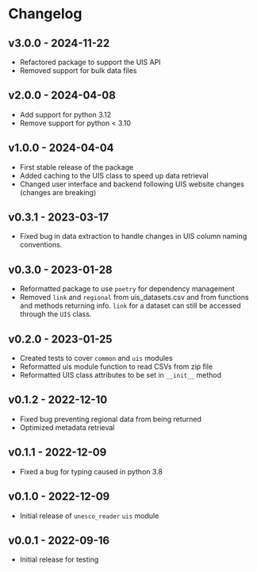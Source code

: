 # Changelog

## v3.0.0 - 2024-11-22
- Refactored package to support the UIS API
- Removed support for bulk data files

## v2.0.0 - 2024-04-08
- Add support for python 3.12
- Remove support for python < 3.10

## v1.0.0 - 2024-04-04
- First stable release of the package
- Added caching to the UIS class to speed up data retrieval
- Changed user interface and backend following UIS website changes (changes are breaking)

## v0.3.1 - 2023-03-17
- Fixed bug in data extraction to handle changes in UIS column naming
  conventions.

## v0.3.0 - 2023-01-28
- Reformatted package to use `poetry` for dependency management
- Removed `link` and `regional` from uis_datasets.csv and from 
functions and methods returning info. `link` for a dataset 
can still be accessed through the `UIS` class.

## v0.2.0 - 2023-01-25
- Created tests to cover `common` and `uis` modules
- Reformatted uis module function to read CSVs from zip file
- Reformatted UIS class attributes to be set in `__init__` method

## v0.1.2 - 2022-12-10
- Fixed bug preventing regional data from being returned
- Optimized metadata retrieval

## v0.1.1 - 2022-12-09
- Fixed a bug for typing caused in python 3.8

## v0.1.0 - 2022-12-09
- Initial release of `unesco_reader` `uis` module

## v0.0.1 - 2022-09-16

- Initial release for testing